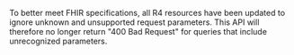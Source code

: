 To better meet FHIR specifications, all R4 resources have been updated to ignore unknown and unsupported request parameters. This API will therefore no longer return "400 Bad Request" for queries that include unrecognized parameters.

